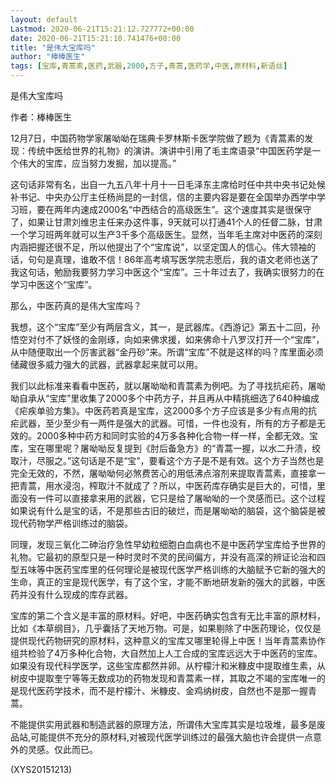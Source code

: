 ```yaml
---
layout: default
Lastmod: 2020-06-21T15:21:12.727772+00:00
date: 2020-06-21T15:21:10.741476+00:00
title: "是伟大宝库吗"
author: "棒棒医生"
tags: [宝库,青蒿素,医药,武器,2000,方子,青蒿,医药学,中医,原材料,新语丝]
---
```


是伟大宝库吗

作者：棒棒医生

12月7日，中国药物学家屠呦呦在瑞典卡罗林斯卡医学院做了题为《青蒿素的发现：传统中医给世界的礼物》的演讲。演讲中引用了毛主席语录“中国医药学是一个伟大的宝库，应当努力发掘，加以提高。”

这句话非常有名，出自一九五八年十月十一日毛泽东主席给时任中共中央书记处候补书记、中央办公厅主任杨尚昆的一封信，信的主要内容是要在全国举办西学中学习班，要在两年内速成2000名“中西结合的高级医生”。这个速度其实是很保守了，如果让甘肃刘维忠主任来办这件事，9天就可以打通41个人的任督二脉，甘肃一个学习班两年就可以生产3千多个高级医生。显然，当年毛主席对中医药的深刻内涵把握还很不足，所以他提出了个“宝库说”，以坚定国人的信心。伟大领袖的话，句句是真理，谁敢不信！86年高考填写医学院志愿后，我的语文老师也送了我这句话，勉励我要努力学习中医这个“宝库”。三十年过去了，我确实很努力的在学习中医这个“宝库”。

那么，中医药真的是伟大宝库吗？

我想，这个“宝库”至少有两层含义，其一，是武器库。《西游记》第五十二回，孙悟空对付不了妖怪的金刚琢，向如来佛求援，如来佛命十八罗汉打开一个“宝库”，从中随便取出一个厉害武器“金丹砂”来。所谓“宝库”不就是这样的吗？库里面必须储藏很多威力强大的武器，武器拿起来就可以用。

我们以此标准来看看中医药，就以屠呦呦和青蒿素为例吧。为了寻找抗疟药，屠呦呦自承从“宝库”里收集了2000多个中药方子，并且再从中精挑细选了640种编成《疟疾单验方集》。中医药若真是宝库，这2000多个方子应该是多少有点用的抗疟武器，至少至少有一两件是强大的武器。可惜，一件也没有，所有的方子都是无效的。2000多种中药方和同时实验的4万多各种化合物一样一样，全都无效。宝库，宝在哪里呢？屠呦呦反复提到《肘后备急方》的“青蒿一握，以水二升渍，绞取汁，尽服之。”这句话是不是“宝”，要看这个方子是不是有效。这个方子当然也是完全无效的，不然，屠呦呦何必煞费苦心的用低沸点溶剂来提取青蒿素，直接拿一把青蒿，用水浸泡，榨取汁不就成了？所以，中医药库存确实是巨大的，可惜，里面没有一件可以直接拿来用的武器，它只是给了屠呦呦的一个灵感而已。这个过程如果说有什么是宝的话，不是那些古旧的破烂，而是屠呦呦的脑袋，这个脑袋是被现代药物学严格训练过的脑袋。

同理，发现三氧化二砷治疗急性早幼粒细胞白血病也不是中医药学宝库给予世界的礼物。它最初的原型只是一种时灵时不灵的民间偏方，并没有高深的辨证论治和四型五味等中医药宝库里的任何理论是被现代医学严格训练的大脑赋予它新的强大的生命，真正的宝是现代医学，有了这个宝，才能不断地研发新的强大的武器，中医药并没有什么现成的库存武器。

宝库的第二个含义是丰富的原材料。好吧，中医药确实包含有无比丰富的原材料，比如《本草纲目》，几乎囊括了天地万物。可是，如果剔除了中医药理论，仅仅是提供现代药物研究的原材料，这种意义的宝库又哪里轮得上中医！当年青蒿素协作组共检验了4万多种化合物，大自然加上人工合成的宝库远远大于中医药的宝库。如果没有现代科学医学，这些宝库都然并卵。从柠檬汁和米糠皮中提取维生素，从树皮中提取奎宁等等无数成功的药物发现和青蒿素一样，其取之不竭的宝库唯一的是现代医药学技术，而不是柠檬汁、米糠皮、金鸡纳树皮，自然也不是那一握青蒿。

不能提供实用武器和制造武器的原理方法，所谓伟大宝库其实是垃圾堆，最多是废品站,可能提供不充分的原材料,对被现代医学训练过的最强大脑也许会提供一点意外的灵感。仅此而已。

(XYS20151213)

